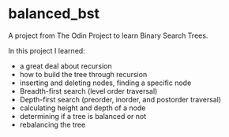 # balanced_bst

A project from The Odin Project to learn Binary Search Trees.

In this project I learned:
 - a great deal about recursion
 - how to build the tree through recursion
 - inserting and deleting nodes, finding a specific node
 - Breadth-first search (level order traversal)
 - Depth-first search (preorder, inorder, and postorder traversal)
 - calculating height and depth of a node
 - determining if a tree is balanced or not
 - rebalancing the tree
 
